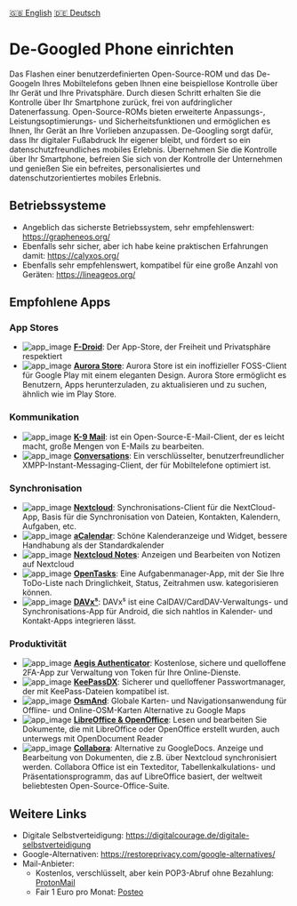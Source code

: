 [:uk: English](README.md) [:de: Deutsch](README_de.md) 

# De-Googled Phone einrichten
Das Flashen einer benutzerdefinierten Open-Source-ROM und das De-Googeln Ihres Mobiltelefons geben Ihnen eine beispiellose Kontrolle über Ihr Gerät und Ihre Privatsphäre. Durch diesen Schritt erhalten Sie die Kontrolle über Ihr Smartphone zurück, frei von aufdringlicher Datenerfassung. Open-Source-ROMs bieten erweiterte Anpassungs-, Leistungsoptimierungs- und Sicherheitsfunktionen und ermöglichen es Ihnen, Ihr Gerät an Ihre Vorlieben anzupassen. De-Googling sorgt dafür, dass Ihr digitaler Fußabdruck Ihr eigener bleibt, und fördert so ein datenschutzfreundliches mobiles Erlebnis. Übernehmen Sie die Kontrolle über Ihr Smartphone, befreien Sie sich von der Kontrolle der Unternehmen und genießen Sie ein befreites, personalisiertes und datenschutzorientiertes mobiles Erlebnis.

## Betriebssysteme
- Angeblich das sicherste Betriebssystem, sehr empfehlenswert: https://grapheneos.org/
- Ebenfalls sehr sicher, aber ich habe keine praktischen Erfahrungen damit: https://calyxos.org/
- Ebenfalls sehr empfehlenswert, kompatibel für eine große Anzahl von Geräten: https://lineageos.org/

## Empfohlene Apps
### App Stores
- ![app_image](../res/ico/fdroid.ico) **[F-Droid](https://f-droid.org/)**: Der App-Store, der Freiheit und Privatsphäre respektiert
- ![app_image](../res/ico/aurora.ico) **[Aurora Store](https://f-droid.org/de/packages/com.aurora.store/)**: Aurora Store ist ein inoffizieller FOSS-Client für Google Play mit einem eleganten Design. Aurora Store ermöglicht es Benutzern, Apps herunterzuladen, zu aktualisieren und zu suchen, ähnlich wie im Play Store. 

### Kommunikation
- ![app_image](../res/ico/k9mail.ico) **[K-9 Mail](https://f-droid.org/de/packages/com.fsck.k9/)**: ist ein Open-Source-E-Mail-Client, der es leicht macht, große Mengen von E-Mails zu bearbeiten.
- ![app_image](../res/ico/conversations.ico) **[Conversations](https://f-droid.org/de/packages/eu.siacs.conversations/)**: Ein verschlüsselter, benutzerfreundlicher XMPP-Instant-Messaging-Client, der für Mobiltelefone optimiert ist.

### Synchronisation
- ![app_image](../res/ico/nextcloud.ico) **[Nextcloud](https://f-droid.org/de/packages/com.nextcloud.client/)**: Synchronisations-Client für die NextCloud-App, Basis für die Synchronisation von Dateien, Kontakten, Kalendern, Aufgaben, etc.
- ![app_image](../res/ico/acalendar.ico) **[aCalendar](https://acalendar.tapirapps.de/en/support/home)**: Schöne Kalenderanzeige und Widget, bessere Handhabung als der Standardkalender
- ![app_image](../res/ico/nextcloudnotes.ico) **[Nextcloud Notes](https://f-droid.org/de/packages/it.niedermann.owncloud.notes/)**: Anzeigen und Bearbeiten von Notizen auf Nextcloud
- ![app_image](../res/ico/opentasks.ico) **[OpenTasks](https://f-droid.org/de/packages/org.dmfs.tasks/)**: Eine Aufgabenmanager-App, mit der Sie Ihre ToDo-Liste nach Dringlichkeit, Status, Zeitrahmen usw. kategorisieren können.
- ![app_image](../res/ico/davx5.ico) **[DAVx⁵](https://f-droid.org/de/packages/at.bitfire.davdroid/)**: DAVx⁵ ist eine CalDAV/CardDAV-Verwaltungs- und Synchronisations-App für Android, die sich nahtlos in Kalender- und Kontakt-Apps integrieren lässt.

### Produktivität
- ![app_image](../res/ico/aegis.ico) **[Aegis Authenticator](https://f-droid.org/de/packages/com.beemdevelopment.aegis/)**: Kostenlose, sichere und quelloffene 2FA-App zur Verwaltung von Token für Ihre Online-Dienste.
- ![app_image](../res/ico/keepassdx.ico) **[KeePassDX](https://f-droid.org/de/packages/com.kunzisoft.keepass.libre/)**: Sicherer und quelloffener Passwortmanager, der mit KeePass-Dateien kompatibel ist. 
- ![app_image](../res/ico/osmand.ico) **[OsmAnd](https://f-droid.org/de/packages/net.osmand.plus/)**: Globale Karten- und Navigationsanwendung für Offline- und Online-OSM-Karten Alternative zu Google Maps
- ![app_image](../res/ico/openoffice.ico) **[LibreOffice & OpenOffice](https://f-droid.org/de/packages/at.tomtasche.reader/)**: Lesen und bearbeiten Sie Dokumente, die mit LibreOffice oder OpenOffice erstellt wurden, auch unterwegs mit OpenDocument Reader
- ![app_image](../res/ico/collabora.ico) **[Collabora](https://www.collaboraoffice.com/collabora-office-android-ios/)**: Alternative zu GoogleDocs. Anzeige und Bearbeitung von Dokumenten, die z.B. über Nextcloud synchronisiert werden.
Collabora Office ist ein Texteditor, Tabellenkalkulations- und Präsentationsprogramm, das auf LibreOffice basiert, der weltweit beliebtesten Open-Source-Office-Suite.


## Weitere Links
- Digitale Selbstverteidigung: https://digitalcourage.de/digitale-selbstverteidigung
- Google-Alternativen: https://restoreprivacy.com/google-alternatives/
- Mail-Anbieter:
    - Kostenlos, verschlüsselt, aber kein POP3-Abruf ohne Bezahlung: [ProtonMail](https://protonmail.com/)
    - Fair 1 Euro pro Monat: [Posteo](https://posteo.de/en)
